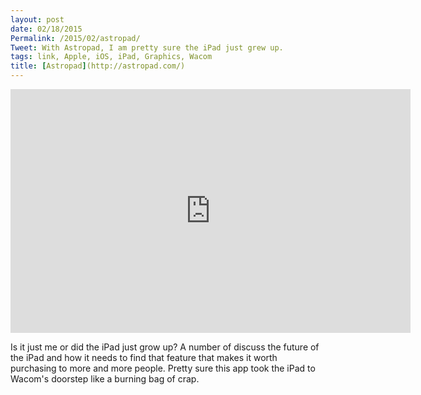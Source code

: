```yaml
---
layout: post
date: 02/18/2015
Permalink: /2015/02/astropad/
Tweet: With Astropad, I am pretty sure the iPad just grew up.
tags: link, Apple, iOS, iPad, Graphics, Wacom
title: [Astropad](http://astropad.com/)
---
```


<iframe id="video" width="640" height="390" src="https://www.youtube.com/embed/ouwCHT3rGRY" frameborder="0" allowfullscreen></iframe>

Is it just me or did the iPad just grow up? A number of discuss the future of the iPad and how it needs to find that feature that makes it worth purchasing to more and more people. Pretty sure this app took the iPad to Wacom's doorstep like a burning bag of crap.